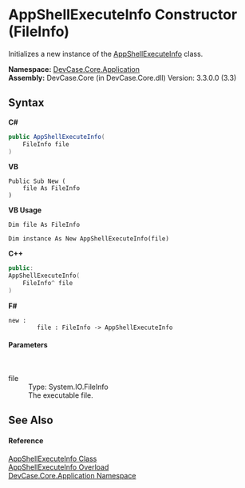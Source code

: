 # AppShellExecuteInfo Constructor (FileInfo)
 

Initializes a new instance of the <a href="T_DevCase_Core_Application_AppShellExecuteInfo">AppShellExecuteInfo</a> class.

**Namespace:**&nbsp;<a href="N_DevCase_Core_Application">DevCase.Core.Application</a><br />**Assembly:**&nbsp;DevCase.Core (in DevCase.Core.dll) Version: 3.3.0.0 (3.3)

## Syntax

**C#**<br />
``` C#
public AppShellExecuteInfo(
	FileInfo file
)
```

**VB**<br />
``` VB
Public Sub New ( 
	file As FileInfo
)
```

**VB Usage**<br />
``` VB Usage
Dim file As FileInfo

Dim instance As New AppShellExecuteInfo(file)
```

**C++**<br />
``` C++
public:
AppShellExecuteInfo(
	FileInfo^ file
)
```

**F#**<br />
``` F#
new : 
        file : FileInfo -> AppShellExecuteInfo
```


#### Parameters
&nbsp;<dl><dt>file</dt><dd>Type: System.IO.FileInfo<br />The executable file.</dd></dl>

## See Also


#### Reference
<a href="T_DevCase_Core_Application_AppShellExecuteInfo">AppShellExecuteInfo Class</a><br /><a href="Overload_DevCase_Core_Application_AppShellExecuteInfo__ctor">AppShellExecuteInfo Overload</a><br /><a href="N_DevCase_Core_Application">DevCase.Core.Application Namespace</a><br />